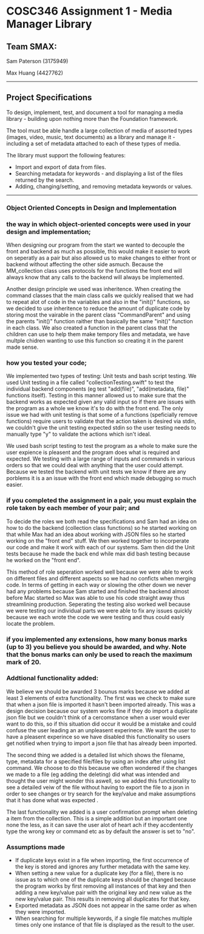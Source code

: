 # COSC346 Assignment 1 - Media Manager Library

## Team SMAX:

Sam Paterson (3175949)

Max Huang (4427762)

***

## Project Specifications

To design, implement, test, and document a tool for managing a media library - building upon
nothing more than the Foundation framework.

The tool must be able handle a large collection of media of assorted types (images, video, music,
text documents) as a library and manage it - including a set of metadata attached to each of these
 types of media.

The library must support the following features:

* Import and export of data from files.
* Searching metadata for keywords - and displaying a list of the files returned by the search.
* Adding, changing/setting, and removing metadata keywords or values.

***

### Object Oriented Concepts in Design and Implementation


### the way in which object-oriented concepts were used in your design and implementation;

When designing our program from the start we wanted to decouple the front and backend as much as possible, this would make it easier to work on seperatly as a pair but also allowed us to make changes to either front or backend without affecting the other side asmuch. Because the MM_collection class uses protocols for the functions the front end will always know that any calls to the backend will always be implemented.

Another design principle we used was inheritence. When creating the command classes that the main class calls we quickly realised that we had to repeat alot of code in the variables and also in the "init()" functions, so we decided to use inheritence to reduce the amount of duplicate code by storing most the vairable in the parent class "CommandParent" and using the parents "init()" function raither than basically the same "init()" function in each class. We also created a function in the parent class that the children can use to help them make tempory files and metadata, we have multple chidren wanting to use this function so creating it in the parent made sense.




### how you tested your code;

We implemented two types of testing: Unit tests and bash script testing. 
We used Unit testing in a file called "collectionTesting.swift" to test the individual backend components  (eg test "add(file)", "add(metadata, file)" functions itself). Testing in this manner allowed us to make sure that the backend works as expected given any valid input so if there are issues with the program as a whole we know it's to do with the front end. The only issue we had with unit testing is that some of a functions (speficially remove functions) require users to validate that the action taken is desired via stdin, we couldn't give the unit testing expected stdin so the user testing needs to manually type "y" to validate the actions which isn't ideal.

We used bash script testing to test the program as a whole to make sure the user expience is pleasent and the program does what is required and expected. We testing with a large range of inputs and commands in various orders so that we could deal with anything that the user could attempt. Because we tested the backend with unit tests we know if there are any porblems it is a an issue with the front end which made debugging so much easier.

### if you completed the assignment in a pair, you must explain the role taken by each member of your pair; and

To decide the roles we both read the specifications and Sam had an idea on how to do the backend (collection class functions) so he started working on that while Max had an idea about working with JSON files so he started working on the "front end" stuff. We then worked together to incorperate our code and make it work with each of our systems. Sam then did the Unit tests because he made the back end while max did bash testing because he worked on the "front end".

This method of role seperation worked well because we were able to work on different files and different aspects so we had no conficts when merging code. In terms of getting in each way or slowing the other down we never had any problems because Sam started and finished the backend almost before Mac started so Max was able to use his code straight away thus streamlining production. Seperating the testing also worked well because we were testing our individual parts we were able to fix any issues quickly because we each wrote the code we were testing and thus could easly locate the problem.



### if you implemented any extensions, how many bonus marks (up to 3) you believe you should be awarded, and why. Note that the bonus marks can only be used to reach the maximum mark of 20.



### Addtional functionality added:

We believe we should be awarded 3 bounus marks because we added at least 3 elements of extra functionality. The first was we check to make sure that when a json file is imported it hasn't been imported already. This was a design decision because our system works fine if they do import a duplicate json file but we couldn't think of a cercomstance when a user would ever want to do this, so if this situation did occur it would be a mistake and could confuse the user leading an an unpleasent experinece. We want the user to have a pleasent experince so we have disabled this functionality so users get notified when trying to import a json file that has already been imported.  

The second thing we added is a detailed list which shows the filename, type, metadata for a specified file/files by using an index after using list command. We choose to do this because we often wondered if the changes we made to a file (eg adding the deleting) did what was intended and thought the user might wonder this aswell, so we added this functionality to see a detailed veiw of the file without having to export the file to a json in order to see changes or try search for the key/value and make assumptions that it has done what was expected .

The last functionality we added is a user confirmation prompt when deleting a item from the collection. This is a simple addition but an important one none the less, as it can save the user alot of heart ach if they accdentently type the wrong key or command etc as by default the answer is set to "no".


### Assumptions made

* If duplicate keys exist in a file when importing, the first occurrence of the key is stored and ignores any further metadata with the same key. 
* When setting a new value for a duplicate key (for a file), there is no issue as to which one of the duplicate keys should be changed because the program works by first removing all instances of that key and then adding a new key/value pair with the original key and new value as the new key/value pair. This results in removing all duplicates for that key.
* Exported metadata as JSON does not appear in the same order as when they were imported.
* When searching for multiple keywords, if a single file matches multiple times only one instance of that file is displayed as the result to the user.
